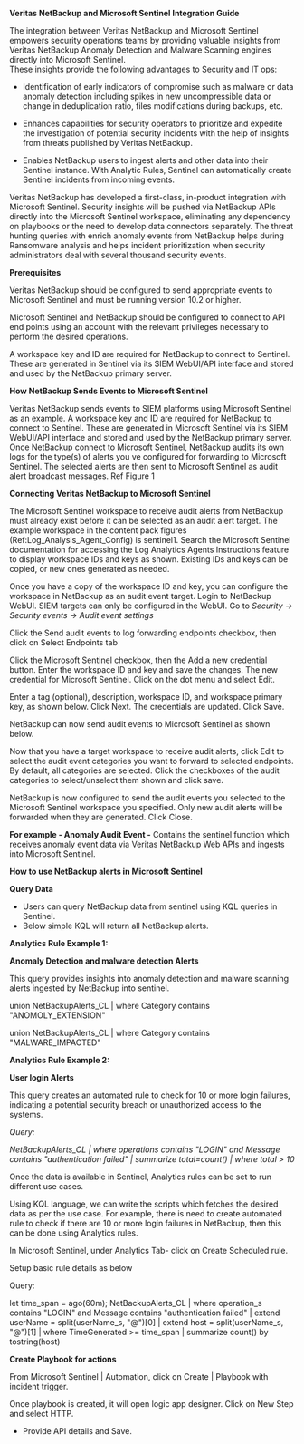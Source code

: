 **Veritas NetBackup and Microsoft Sentinel Integration Guide**	

The integration between Veritas NetBackup and Microsoft Sentinel empowers security operations teams by providing valuable insights from Veritas NetBackup Anomaly Detection and Malware Scanning engines directly into Microsoft Sentinel.  
These insights provide the following advantages to Security and IT ops:


- Identification of early indicators of compromise such as malware or data anomaly detection including spikes in new uncompressible data or change in deduplication ratio, files modifications during backups, etc. 

- Enhances capabilities for security operators to prioritize and expedite the investigation of potential security incidents with the help of insights from threats published by Veritas NetBackup.

- Enables NetBackup users to ingest alerts and other data into their Sentinel instance. With Analytic Rules, Sentinel can automatically create Sentinel incidents from incoming events.


Veritas NetBackup has developed a first-class, in-product integration with Microsoft Sentinel. Security insights will be pushed via NetBackup APIs directly into the Microsoft Sentinel workspace, eliminating any dependency on playbooks or the need to develop data connectors separately.  The threat hunting queries with enrich anomaly events from NetBackup helps during Ransomware analysis and helps incident prioritization when security administrators deal with several thousand security events. 


**Prerequisites**

Veritas NetBackup should be configured to send appropriate events to Microsoft Sentinel and must be running version 10.2 or higher.

Microsoft Sentinel and NetBackup should be configured to connect to API end points using an account with the relevant privileges necessary to perform the desired operations.

A workspace key and ID are required for NetBackup to connect to Sentinel. These are generated in Sentinel via its SIEM WebUI/API interface and stored and used by the NetBackup primary server.

**How NetBackup Sends Events to Microsoft Sentinel**

Veritas NetBackup sends events to SIEM platforms using Microsoft Sentinel as an example. A workspace key and ID are required for NetBackup to connect to Sentinel. These are generated in Microsoft Sentinel via its SIEM WebUI/API interface and stored and used by the NetBackup primary server. Once NetBackup connect to Microsoft Sentinel, NetBackup audits its own logs for the type(s) of alerts you ve configured for forwarding to Microsoft Sentinel. The selected alerts are then sent to Microsoft Sentinel as audit alert broadcast messages. Ref Figure 1


**Connecting Veritas NetBackup to Microsoft Sentinel**

The Microsoft Sentinel workspace to receive audit alerts from NetBackup must already exist before it can be selected as an audit alert target. The example workspace in the content pack figures (Ref:Log_Analysis_Agent_Config) is  sentinel1.  Search the Microsoft Sentinel documentation for accessing the  Log Analytics Agents Instructions  feature to display workspace IDs and keys as shown. Existing IDs and keys can be copied, or new ones generated as needed.


Once you have a copy of the workspace ID and key, you can configure the workspace in NetBackup as an audit event target. Login to NetBackup WebUI. SIEM targets can only be configured in the WebUI. Go to *Security -> Security events -> Audit event settings* 


Click the  Send audit events to log forwarding endpoints  checkbox, then click on  Select Endpoints  tab 

Click the  Microsoft Sentinel  checkbox, then the  Add a new credential  button.  Enter the workspace ID and key and save the changes. The new credential for Microsoft Sentinel. Click on the dot menu and select  Edit. 

Enter a tag (optional), description, workspace ID, and workspace primary key, as shown below. Click  Next.   The credentials are updated.  Click  Save. 

NetBackup can now send audit events to Microsoft Sentinel as shown below.


Now that you have a target workspace to receive audit alerts, click  Edit  to select the audit event categories you want to forward to selected endpoints. By default, all categories are selected. Click the checkboxes of the audit categories to select/unselect them shown and click save.



NetBackup is now configured to send the audit events you selected to the Microsoft Sentinel workspace you specified. Only new audit alerts will be forwarded when they are generated. Click  Close. 

**For example - Anomaly Audit Event -** Contains the sentinel function which receives anomaly event data via Veritas NetBackup Web APIs and ingests into Microsoft Sentinel.


**How to use NetBackup alerts in Microsoft Sentinel**

**Query Data**

- Users can query NetBackup data from sentinel using KQL queries in Sentinel.
- Below simple KQL will return all NetBackup alerts.

**Analytics Rule Example 1:** 

**Anomaly Detection and malware detection Alerts**

This query provides insights into anomaly detection and malware scanning alerts ingested by NetBackup into sentinel.

union NetBackupAlerts\_CL | where Category contains "ANOMOLY\_EXTENSION"

union NetBackupAlerts\_CL | where Category contains "MALWARE\_IMPACTED"



**Analytics Rule Example 2:** 

**User login Alerts**

This query creates an automated rule to check for 10 or more login failures, indicating a potential security breach or unauthorized access to the systems.

*Query:* 

*NetBackupAlerts\_CL
| where operations contains "LOGIN" and Message contains "authentication failed" 
| summarize total=count() | where total > 10*


Once the data is available in Sentinel, Analytics rules can be set to run different use cases.

Using KQL language, we can write the scripts which fetches the desired data as per the use case. For example, there is need to create automated rule to check if there are 10 or more login failures in NetBackup, then this can be done using Analytics rules.

In Microsoft Sentinel, under Analytics Tab- click on Create Scheduled rule.  

Setup basic rule details as below


Query:

let time\_span = ago(60m);
NetBackupAlerts\_CL
| where operation\_s contains "LOGIN" and Message contains "authentication failed"
| extend userName =  split(userName\_s, "@")[0] | extend host = 
split(userName\_s, "@")[1] 
| where TimeGenerated >= time\_span
| summarize count() by tostring(host)



**Create Playbook for actions**

From Microsoft Sentinel | Automation, click on Create | Playbook with incident trigger.

Once playbook is created, it will open logic app designer. Click on New Step and select HTTP. 


- Provide API details and Save.





